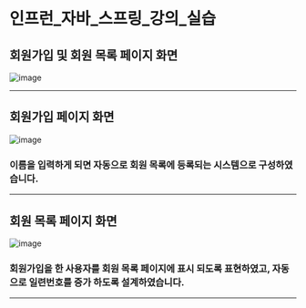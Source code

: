 # 인프런_자바_스프링_강의_실습
## 회원가입 및 회원 목록 페이지 화면
![image](https://github.com/Qnd1101/inflearn_spring_lecture/assets/107795830/b1cf0c0c-36df-4676-9cf7-c42e53f1be80)

---

## 회원가입 페이지 화면
![image](https://github.com/Qnd1101/inflearn_spring_lecture/assets/107795830/772c703e-83eb-4107-bd36-60298cbafe54)

### 이름을 입력하게 되면 자동으로 회원 목록에 등록되는 시스템으로 구성하였습니다.

---

## 회원 목록 페이지 화면
![image](https://github.com/Qnd1101/inflearn_spring_lecture/assets/107795830/fb7373e5-7483-4a03-9ef5-caf43be0d48a)

### 회원가입을 한 사용자를 회원 목록 페이지에 표시 되도록 표현하였고, 자동으로 일련번호를 증가 하도록 설계하였습니다.

---
